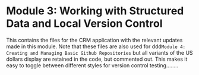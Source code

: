 # Module 3: Working with Structured Data and Local Version Control
This contains the files for the CRM application with the relevant updates
made in this module. Note that these files are also used for
ddd`Module 4: Creating and Managing Basic Github Repositories` but all
variants of the US dollars display are retained in the code, but commented
out. This makes it easy to toggle between different styles for version
control testing........
